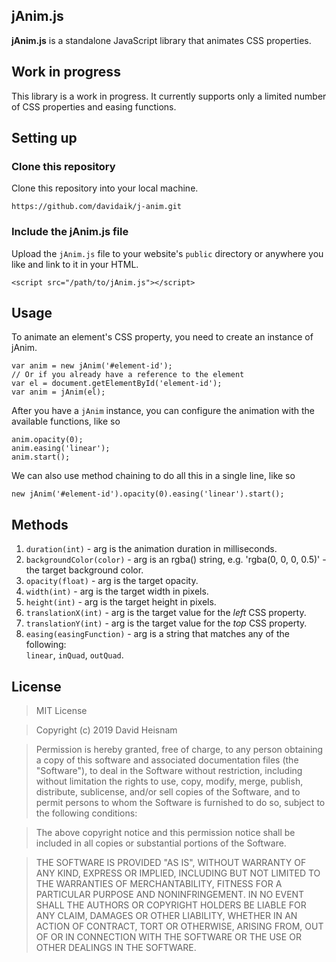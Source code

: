 ## jAnim.js

**jAnim.js** is a standalone JavaScript library that animates CSS properties.


## Work in progress

This library is a work in progress. It currently supports only a limited number of CSS properties and easing functions.


## Setting up

### Clone this repository

Clone this repository into your local machine.

    https://github.com/davidaik/j-anim.git


### Include the jAnim.js file
Upload the `jAnim.js` file to your website's `public` directory or anywhere you like and link to it in your HTML.

    <script src="/path/to/jAnim.js"></script>


## Usage

To animate an element's CSS property, you need to create an instance of jAnim.

    var anim = new jAnim('#element-id');
    // Or if you already have a reference to the element
    var el = document.getElementById('element-id');
    var anim = jAnim(el);

After you have a `jAnim` instance, you can configure the animation with the available functions, like so

    anim.opacity(0);
    anim.easing('linear');
    anim.start();

We can also use method chaining to do all this in a single line, like so

    new jAnim('#element-id').opacity(0).easing('linear').start();


## Methods

1. `duration(int)`  - arg is the animation duration in milliseconds.
2. `backgroundColor(color)` - arg is an rgba() string, e.g. 'rgba(0, 0, 0, 0.5)' - the target background color.
3. `opacity(float)` - arg is the target opacity.
4. `width(int)` - arg is the target width in pixels.
5. `height(int)` - arg is the target height in pixels.
6. `translationX(int)` - arg is the target value for the *left* CSS property.
7. `translationY(int)` - arg is the target value for the *top* CSS property.
8. `easing(easingFunction)` - arg is a string that matches any of the following:  
    `linear`, `inQuad`, `outQuad`.


## License
> MIT License

> Copyright (c) 2019 David Heisnam

> Permission is hereby granted, free of charge, to any person obtaining a copy
of this software and associated documentation files (the "Software"), to deal
in the Software without restriction, including without limitation the rights
to use, copy, modify, merge, publish, distribute, sublicense, and/or sell
copies of the Software, and to permit persons to whom the Software is
furnished to do so, subject to the following conditions:

> The above copyright notice and this permission notice shall be included in all
copies or substantial portions of the Software.

> THE SOFTWARE IS PROVIDED "AS IS", WITHOUT WARRANTY OF ANY KIND, EXPRESS OR
IMPLIED, INCLUDING BUT NOT LIMITED TO THE WARRANTIES OF MERCHANTABILITY,
FITNESS FOR A PARTICULAR PURPOSE AND NONINFRINGEMENT. IN NO EVENT SHALL THE
AUTHORS OR COPYRIGHT HOLDERS BE LIABLE FOR ANY CLAIM, DAMAGES OR OTHER
LIABILITY, WHETHER IN AN ACTION OF CONTRACT, TORT OR OTHERWISE, ARISING FROM,
OUT OF OR IN CONNECTION WITH THE SOFTWARE OR THE USE OR OTHER DEALINGS IN THE
SOFTWARE.

